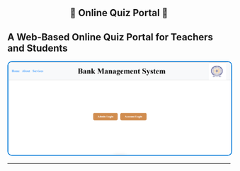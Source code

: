 <div align="center">
  <h2> 🌟 Online Quiz Portal 🌟</h2>
</div>

## A Web-Based **Online Quiz Portal** for **Teachers** and **Students**

<p align="center">
  <img src="https://github.com/gopaljyani2005/Bank-Portal/blob/main/public/image/ProjectImage.png" alt="project-image" style="border: 2px solid #0078D7; border-radius: 10px;">
</p>

---
